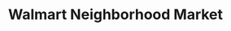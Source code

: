 ---
title: "Walmart Neighborhood Market"
url: /glendale/walmart-neighborhood-market-west-olive-avenue/
shop: Supermarkt
---